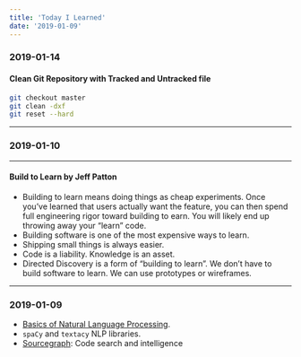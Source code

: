 ```yaml
---
title: 'Today I Learned'
date: '2019-01-09'
---
```


### 2019-01-14

#### Clean Git Repository with Tracked and Untracked file

```bash
git checkout master
git clean -dxf
git reset --hard
```

---

### 2019-01-10

---

#### Build to Learn by Jeff Patton

- Building to learn means doing things as cheap experiments. Once you’ve learned that users actually want the feature, you can then spend full engineering rigor toward building to earn. You will likely end up throwing away your “learn” code.
- Building software is one of the most expensive ways to learn.
- Shipping small things is always easier.
- Code is a liability. Knowledge is an asset.
- Directed Discovery is a form of “building to learn”. We don’t have to build software to learn. We can use prototypes or wireframes.

---

### 2019-01-09

- [Basics of Natural Language Processing](https://medium.com/@ageitgey/natural-language-processing-is-fun-9a0bff37854e).
- `spaCy` and `textacy` NLP libraries.
- [Sourcegraph](https://github.com/sourcegraph/sourcegraph): Code search and intelligence
